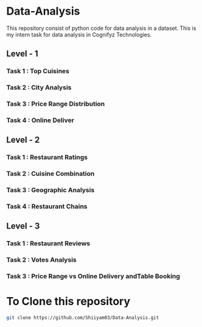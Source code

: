 # Data-Analysis

This repository consist of python code for data analysis in a dataset. This is my intern task for data analysis in Cognifyz Technologies.

## Level - 1
### Task 1 : Top Cuisines
### Task 2 : City Analysis
### Task 3 : Price Range Distribution
### Task 4 : Online Deliver

## Level - 2
### Task 1 : Restaurant Ratings
### Task 2 : Cuisine Combination
### Task 3 : Geographic Analysis
### Task 4 : Restaurant Chains

## Level - 3
### Task 1 : Restaurant Reviews
### Task 2 : Votes Analysis
### Task 3 : Price Range vs Online Delivery andTable Booking

# To Clone this repository

```bash
git clone https://github.com/Shiiyam03/Data-Analysis.git
```
